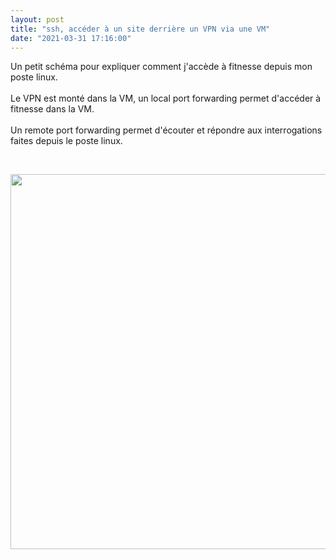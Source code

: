 ```yaml
---
layout: post
title: "ssh, accéder à un site derrière un VPN via une VM"
date: "2021-03-31 17:16:00"
---
```

Un petit schéma pour expliquer comment j'accède à fitnesse depuis mon poste linux.<br/><br/> Le VPN est monté dans la VM, un local port forwarding permet d'accéder à fitnesse dans la VM.<br/><br/> Un remote port forwarding permet d'écouter et répondre aux interrogations faites depuis le poste linux.<br/><br/> <div class="separator" style="clear: both;"><a href="https://1.bp.blogspot.com/-fZ_c1F8yGvI/YGSSUWB8UPI/AAAAAAAAEdg/cTe1UzKIpNEWkuQQuTJMLYeWTbmVM7RVACNcBGAsYHQ/s1400/Capture%2Bdu%2B2021-03-31%2B17-11-05.png" style="display: block; padding: 1em 0; text-align: center; "><img alt="" border="0" width="600" data-original-height="851" data-original-width="1400" src="https://1.bp.blogspot.com/-fZ_c1F8yGvI/YGSSUWB8UPI/AAAAAAAAEdg/cTe1UzKIpNEWkuQQuTJMLYeWTbmVM7RVACNcBGAsYHQ/s600/Capture%2Bdu%2B2021-03-31%2B17-11-05.png"/></a></div>
